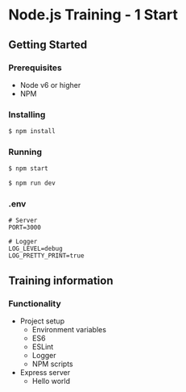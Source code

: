 # Node.js Training - 1 Start

## Getting Started

### Prerequisites
- Node v6 or higher
- NPM

### Installing
```bash
$ npm install
```

### Running
```bash
$ npm start
````

```bash
$ npm run dev
```

### .env
```
# Server
PORT=3000

# Logger
LOG_LEVEL=debug
LOG_PRETTY_PRINT=true
```

## Training information
### Functionality
- Project setup
  - Environment variables
  - ES6
  - ESLint
  - Logger
  - NPM scripts
- Express server
  - Hello world
